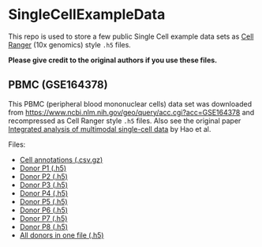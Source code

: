 # SingleCellExampleData

This repo is used to store a few public Single Cell example data sets as [Cell Ranger](https://support.10xgenomics.com/single-cell-gene-expression/software/overview/welcome) (10x genomics) style `.h5` files.

**Please give credit to the original authors if you use these files.**

## PBMC (GSE164378)
This PBMC (peripheral blood mononuclear cells) data set was downloaded from https://www.ncbi.nlm.nih.gov/geo/query/acc.cgi?acc=GSE164378 and recompressed as Cell Ranger style `.h5` files.
Also see the original paper [Integrated analysis of multimodal single-cell data](https://www.sciencedirect.com/science/article/pii/S0092867421005833) by Hao et al.

Files: 
* [Cell annotations (.csv.gz)](https://github.com/rasmushenningsson/SingleCellExampleData/releases/download/GSE164378_RNA_ADT_3P/GSE164378_RNA_ADT_3P.csv.gz)
* [Donor P1 (.h5)](https://github.com/rasmushenningsson/SingleCellExampleData/releases/download/GSE164378_RNA_ADT_3P/GSE164378_RNA_ADT_3P_P1.h5)
* [Donor P2 (.h5)](https://github.com/rasmushenningsson/SingleCellExampleData/releases/download/GSE164378_RNA_ADT_3P/GSE164378_RNA_ADT_3P_P2.h5)
* [Donor P3 (.h5)](https://github.com/rasmushenningsson/SingleCellExampleData/releases/download/GSE164378_RNA_ADT_3P/GSE164378_RNA_ADT_3P_P3.h5)
* [Donor P4 (.h5)](https://github.com/rasmushenningsson/SingleCellExampleData/releases/download/GSE164378_RNA_ADT_3P/GSE164378_RNA_ADT_3P_P4.h5)
* [Donor P5 (.h5)](https://github.com/rasmushenningsson/SingleCellExampleData/releases/download/GSE164378_RNA_ADT_3P/GSE164378_RNA_ADT_3P_P5.h5)
* [Donor P6 (.h5)](https://github.com/rasmushenningsson/SingleCellExampleData/releases/download/GSE164378_RNA_ADT_3P/GSE164378_RNA_ADT_3P_P6.h5)
* [Donor P7 (.h5)](https://github.com/rasmushenningsson/SingleCellExampleData/releases/download/GSE164378_RNA_ADT_3P/GSE164378_RNA_ADT_3P_P7.h5)
* [Donor P8 (.h5)](https://github.com/rasmushenningsson/SingleCellExampleData/releases/download/GSE164378_RNA_ADT_3P/GSE164378_RNA_ADT_3P_P8.h5)
* [All donors in one file (.h5)](https://github.com/rasmushenningsson/SingleCellExampleData/releases/download/GSE164378_RNA_ADT_3P/GSE164378_RNA_ADT_3P.h5)
